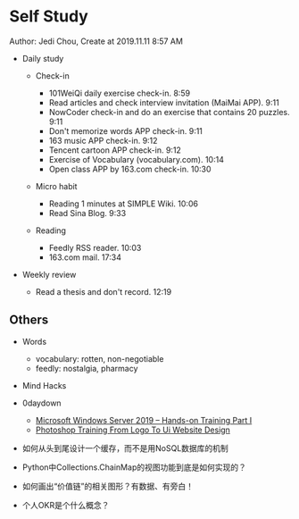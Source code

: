 # Self Study

Author: Jedi Chou, Create at 2019.11.11 8:57 AM

* Daily study
  * Check-in
    * 101WeiQi daily exercise check-in. 8:59
    * Read articles and check interview invitation (MaiMai APP). 9:11
    * NowCoder check-in and do an exercise that contains 20 puzzles. 9:11
    * Don't memorize words APP check-in. 9:11
    * 163 music APP check-in. 9:12
    * Tencent cartoon APP check-in. 9:12
    * Exercise of Vocabulary (vocabulary.com). 10:14
    * Open class APP by 163.com check-in. 10:30

  * Micro habit
    * Reading 1 minutes at SIMPLE Wiki. 10:06
    * Read Sina Blog. 9:33

  * Reading
    * Feedly RSS reader. 10:03
    * 163.com mail. 17:34

* Weekly review
  * Read a thesis and don't record. 12:19

## Others

* Words
  * vocabulary: rotten, non-negotiable
  * feedly: nostalgia, pharmacy
  
* Mind Hacks
* 0daydown
  * [Microsoft Windows Server 2019 – Hands-on Training Part I](https://www.0daydown.com/11/1162162.html)
  * [Photoshop Training From Logo To Ui Website Design](https://www.0daydown.com/11/1162298.html)
* 如何从头到尾设计一个缓存，而不是用NoSQL数据库的机制
* Python中Collections.ChainMap的视图功能到底是如何实现的？
* 如何画出“价值链”的相关图形？有数据、有旁白！
* 个人OKR是个什么概念？
